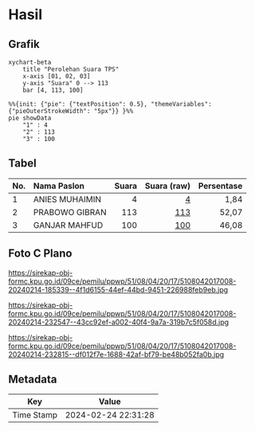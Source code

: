 # Hasil

## Grafik

```mermaid
xychart-beta
    title "Perolehan Suara TPS"
    x-axis [01, 02, 03]
    y-axis "Suara" 0 --> 113
    bar [4, 113, 100]
```

```mermaid
%%{init: {"pie": {"textPosition": 0.5}, "themeVariables": {"pieOuterStrokeWidth": "5px"}} }%%
pie showData
    "1" : 4
    "2" : 113
    "3" : 100
```

## Tabel

| No. | Nama Paslon    | Suara | Suara (raw) | Persentase |
|:--- |:-------------- | -----:| -----------:| ----------:|
| 1   | ANIES MUHAIMIN | 4     | [4][p-1]    | 1,84       |
| 2   | PRABOWO GIBRAN | 113   | [113][p-2]  | 52,07      |
| 3   | GANJAR MAHFUD  | 100   | [100][p-3]  | 46,08      |


[p-1]: https://github.com/gigit-pemilu/pemilu-2024-51-bali/blob/main/pilpres/hitung-suara/sub/51-bali/sub/08-buleleng/sub/04-banjar/sub/2017-kaliasem/sub/008-tps/sub/paslon-1.txt
[p-2]: https://github.com/gigit-pemilu/pemilu-2024-51-bali/blob/main/pilpres/hitung-suara/sub/51-bali/sub/08-buleleng/sub/04-banjar/sub/2017-kaliasem/sub/008-tps/sub/paslon-2.txt
[p-3]: https://github.com/gigit-pemilu/pemilu-2024-51-bali/blob/main/pilpres/hitung-suara/sub/51-bali/sub/08-buleleng/sub/04-banjar/sub/2017-kaliasem/sub/008-tps/sub/paslon-3.txt

## Foto C Plano

https://sirekap-obj-formc.kpu.go.id/09ce/pemilu/ppwp/51/08/04/20/17/5108042017008-20240214-185339--4f1d6155-44ef-44bd-9451-226988feb9eb.jpg

https://sirekap-obj-formc.kpu.go.id/09ce/pemilu/ppwp/51/08/04/20/17/5108042017008-20240214-232547--43cc92ef-a002-40f4-9a7a-319b7c5f058d.jpg

https://sirekap-obj-formc.kpu.go.id/09ce/pemilu/ppwp/51/08/04/20/17/5108042017008-20240214-232815--df012f7e-1688-42af-bf79-be48b052fa0b.jpg


## Metadata

| Key        | Value               |
| ---------- | ------------------- |
| Time Stamp | 2024-02-24 22:31:28 |



